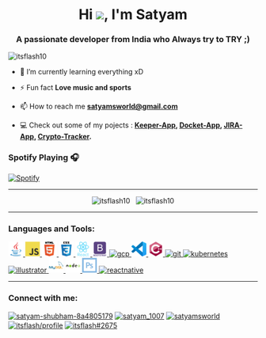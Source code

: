 
<h1 align="center">Hi <img src="https://github.com/TheDudeThatCode/TheDudeThatCode/blob/master/Assets/Hi.gif" width="29px">, I'm Satyam</h1>
<h3 align="center">A passionate developer from India who Always try to TRY ;)</h3>

<p align="left"> <img src="https://komarev.com/ghpvc/?username=itsflash10&label=Profile%20views&color=0e75b6&style=flat" alt="itsflash10" /> </p>

- 🌱 I’m currently learning everything xD 

- ⚡ Fun fact **Love music and sports**

- 📫 How to reach me **satyamsworld@gmail.com**

- 💻 Check out some of my pojects : **[Keeper-App](https://keeper-app-itsflash10.vercel.app/), [Docket-App](https://docket-app-one.vercel.app/), [JIRA-App](https://jira-app.vercel.app/), [Crypto-Tracker](https://github.com/ItsFlash10/CryptoTracker).**

<h3 align="left">Spotify Playing 🎧</h3>

[![Spotify](https://spotifygit.vercel.app/api/spotify)](https://open.spotify.com/user/31tpqnoarhpaxxz7226elu4w4muy)

---
<p align="center">
  <img src="https://github-readme-stats-itsflash10.vercel.app/api?username=itsflash10&show_icons=true&locale=en&theme=radical" alt="itsflash10" width="48%"/>&nbsp;&nbsp;
  <img src="https://github-readme-streak-stats.herokuapp.com/?user=ItsFlash10&theme=radical" alt="itsflash10" width="48%" /><br />
<!--   <img width="38%" src="https://github-readme-stats.vercel.app/api/top-langs?username=itsflash10&show_icons=true&locale=en&layout=compact&theme=radical" alt="itsflash10" /> -->
</p>

---

<h3 align="left">Languages and Tools:</h3>
<p align="left"> <a href="https://www.java.com" target="_blank"> <img src="https://raw.githubusercontent.com/devicons/devicon/master/icons/java/java-original.svg" alt="java" width="30px"  /> </a>  <a href="https://developer.mozilla.org/en-US/docs/Web/JavaScript" target="_blank"> <img src="https://raw.githubusercontent.com/devicons/devicon/master/icons/javascript/javascript-original.svg" alt="javascript" width="30px"  /> </a>  <a href="https://www.w3.org/html/" target="_blank"> <img src="https://raw.githubusercontent.com/devicons/devicon/master/icons/html5/html5-original-wordmark.svg" alt="html5" width="30px"  /> </a> <a href="https://www.w3.org/css/" target="_blank"> <img src="https://raw.githubusercontent.com/github/explore/80688e429a7d4ef2fca1e82350fe8e3517d3494d/topics/css/css.png" alt="css" width="30px"  /> </a>  <a href="https://reactjs.org/" target="_blank"> <img src="https://raw.githubusercontent.com/devicons/devicon/master/icons/react/react-original-wordmark.svg" alt="react" width="30px"  /> </a>  <a href="https://getbootstrap.com" target="_blank"> <img src="https://raw.githubusercontent.com/devicons/devicon/master/icons/bootstrap/bootstrap-plain-wordmark.svg" alt="bootstrap" width="30px"  /> </a>  <a href="https://cloud.google.com" target="_blank"> <img src="https://www.vectorlogo.zone/logos/google_cloud/google_cloud-icon.svg" alt="gcp" width="30px"  /> </a>  <a href="https://code.visualstudio.com/" target="_blank"> <img src="https://raw.githubusercontent.com/github/explore/80688e429a7d4ef2fca1e82350fe8e3517d3494d/topics/visual-studio-code/visual-studio-code.png" alt="VS Code" width="30px"  /> </a>  <a href="https://www.w3schools.com/cpp/" target="_blank"> <img src="https://raw.githubusercontent.com/devicons/devicon/master/icons/cplusplus/cplusplus-original.svg" alt="cplusplus" width="30px"  /> </a>  <a href="https://git-scm.com/" target="_blank"> <img src="https://www.vectorlogo.zone/logos/git-scm/git-scm-icon.svg" alt="git" width="30px"  /> </a>   <a href="https://kubernetes.io" target="_blank"> <img src="https://www.vectorlogo.zone/logos/kubernetes/kubernetes-icon.svg" alt="kubernetes" width="30px"  /> </a>  <a href="https://www.adobe.com/in/products/illustrator.html" target="_blank"> <img src="https://www.vectorlogo.zone/logos/adobe_illustrator/adobe_illustrator-icon.svg" alt="illustrator" width="30px"  /> </a>  <a href="https://www.mysql.com/" target="_blank"> <img src="https://raw.githubusercontent.com/devicons/devicon/master/icons/mysql/mysql-original-wordmark.svg" alt="mysql" width="30px"  /> </a> <a href="https://nodejs.org" target="_blank"> <img src="https://raw.githubusercontent.com/devicons/devicon/master/icons/nodejs/nodejs-original-wordmark.svg" alt="nodejs" width="30px"  /> </a>  <a href="https://www.photoshop.com/en" target="_blank"> <img src="https://raw.githubusercontent.com/devicons/devicon/master/icons/photoshop/photoshop-line.svg" alt="photoshop" width="30px"  /> </a>   <a href="https://reactnative.dev/" target="_blank"> <img src="https://reactnative.dev/img/header_logo.svg" alt="reactnative" width="30px"  /> </a>
</p>

---

<h3 align="left">Connect with me:</h3>
<p align="left">
<a href="https://linkedin.com/in/satyam-shubham-8a4805179" target="blank"><img align="center" src="https://raw.githubusercontent.com/rahuldkjain/github-profile-readme-generator/master/src/images/icons/Social/linked-in-alt.svg" alt="satyam-shubham-8a4805179" height="30" width="40" /></a>
<a href="https://instagram.com/satyam_1007" target="blank"><img align="center" src="https://raw.githubusercontent.com/rahuldkjain/github-profile-readme-generator/master/src/images/icons/Social/instagram.svg" alt="satyam_1007" height="30" width="40" /></a>
<a href="https://fb.com/satyamsworld" target="blank"><img align="center" src="https://raw.githubusercontent.com/rahuldkjain/github-profile-readme-generator/master/src/images/icons/Social/facebook.svg" alt="satyamsworld" height="30" width="40" /></a>
<a href="https://auth.geeksforgeeks.org/user/itsflash/profile" target="blank"><img align="center" src="https://raw.githubusercontent.com/rahuldkjain/github-profile-readme-generator/master/src/images/icons/Social/geeks-for-geeks.svg" alt="itsflash/profile" height="30" width="40" /></a>
<a href="https://discord.gg/Zh3uAeQU" target="blank"><img align="center" src="https://raw.githubusercontent.com/rahuldkjain/github-profile-readme-generator/master/src/images/icons/Social/discord.svg" alt="itsflash#2675" height="30" width="40" /></a>
</p>

